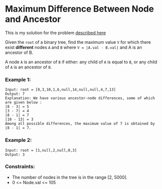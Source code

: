 # Maximum Difference Between Node and Ancestor

This is my solution for the problem [described here](https://leetcode.com/problems/maximum-difference-between-node-and-ancestor/)

Given the `root` of a binary tree, find the maximum value `V` for which there exist **different** nodes `A` and `B` where `V = |A.val - B.val|` and A is an ancestor of B.

A node `A` is an ancestor of `B` if either: any child of `A` is equal to `B`, or any child of `A` is an ancestor of `B`.

### Example 1:

```
Input: root = [8,3,10,1,6,null,14,null,null,4,7,13]
Output: 7
Explanation: We have various ancestor-node differences, some of which are given below :
|8 - 3| = 5
|3 - 7| = 4
|8 - 1| = 7
|10 - 13| = 3
Among all possible differences, the maximum value of 7 is obtained by |8 - 1| = 7.
```

### Example 2:

```
Input: root = [1,null,2,null,0,3]
Output: 3
```

### Constraints:

- The number of nodes in the tree is in the range [2, 5000].
- 0 <= Node.val <= 105
